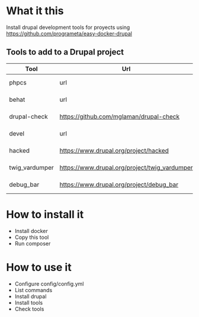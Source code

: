 # What it this

Install drupal development tools for proyects using https://github.com/programeta/easy-docker-drupal

## Tools to add to a Drupal project
| Tool           | Url                                           | Description   |
|----------------|-----------------------------------------------|---------------|
| phpcs          | url                                           | code analysis |
| behat          | url                                           | code analysis |
| drupal-check   | https://github.com/mglaman/drupal-check       | code analysis |
| devel          | url                                           | code analysis |
| hacked         | https://www.drupal.org/project/hacked         | code analysis |
| twig_vardumper | https://www.drupal.org/project/twig_vardumper | code analysis |
| debug_bar      | https://www.drupal.org/project/debug_bar      | code analysis |

# How to install it

* Install docker
* Copy this tool
* Run composer

# How to use it

* Configure config/config.yml
* List commands
* Install drupal
* Install tools
* Check tools
